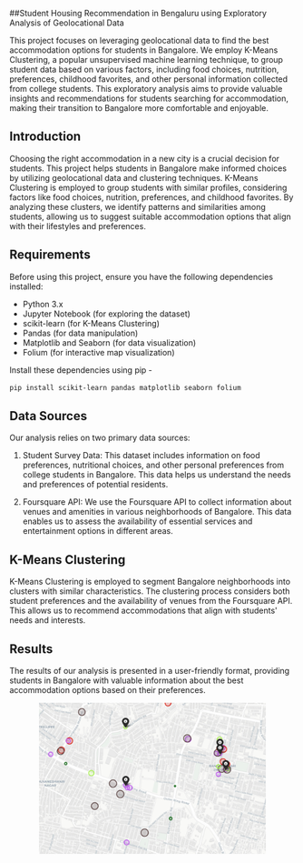 ##Student Housing Recommendation in Bengaluru using Exploratory Analysis of Geolocational Data

This project focuses on leveraging geolocational data to find the best accommodation options for students in Bangalore. We employ K-Means Clustering, a popular unsupervised machine learning technique, to group student data based on various factors, including food choices, nutrition, preferences, childhood favorites, and other personal information collected from college students. This exploratory analysis aims to provide valuable insights and recommendations for students searching for accommodation, making their transition to Bangalore more comfortable and enjoyable.

## Introduction

Choosing the right accommodation in a new city is a crucial decision for students. This project helps students in Bangalore make informed choices by utilizing geolocational data and clustering techniques. K-Means Clustering is employed to group students with similar profiles, considering factors like food choices, nutrition, preferences, and childhood favorites. By analyzing these clusters, we identify patterns and similarities among students, allowing us to suggest suitable accommodation options that align with their lifestyles and preferences.

## Requirements

Before using this project, ensure you have the following dependencies installed:

- Python 3.x
- Jupyter Notebook (for exploring the dataset)
- scikit-learn (for K-Means Clustering)
- Pandas (for data manipulation)
- Matplotlib and Seaborn (for data visualization)
- Folium (for interactive map visualization)

Install these dependencies using pip -

```bash
pip install scikit-learn pandas matplotlib seaborn folium
```

## Data Sources

Our analysis relies on two primary data sources:

1. Student Survey Data: This dataset includes information on food preferences, nutritional choices, and other personal preferences from college students in Bangalore. This data helps us understand the needs and preferences of potential residents.

2. Foursquare API: We use the Foursquare API to collect information about venues and amenities in various neighborhoods of Bangalore. This data enables us to assess the availability of essential services and entertainment options in different areas.

## K-Means Clustering

K-Means Clustering is employed to segment Bangalore neighborhoods into clusters with similar characteristics. The clustering process considers both student preferences and the availability of venues from the Foursquare API. This allows us to recommend accommodations that align with students' needs and interests.

## Results 

The results of our analysis is presented in a user-friendly format, providing students in Bangalore with valuable information about the best accommodation options based on their preferences.

<div align = "center">
<kbd>
<img src="images/blr-kmc.png" alt="alt text" width="400"/>
</kbd>
</div>

